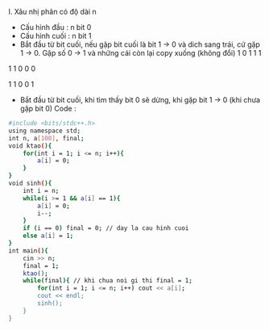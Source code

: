 I. Xâu nhị phân có độ dài n
- Cấu hình đầu : n bit 0
- Cấu hình cuối : n bit 1
- Bắt đầu từ bit cuối, nếu gặp bit cuối là bit 1 -> 0 và dich sang trái, cứ gặp 1 -> 0. Gặp số 0 -> 1 và những cái còn lại copy xuống (không đổi)
1	0	1	1	1

1	1	0	0	0

1	1	0	0	1

- Bắt đầu từ bit cuối, khi tìm thấy bit 0 sẽ dừng, khi gặp bit 1 -> 0 (khi chưa gặp bit 0)
Code : 
```sh
#include <bits/stdc++.h>
using namespace std;
int n, a[100], final;
void ktao(){
	for(int i = 1; i <= n; i++){
		a[i] = 0;
	}
}
void sinh(){
	int i = n;
	while(i >= 1 && a[i] == 1){
		a[i] = 0;
		i--;
	}
	if (i == 0) final = 0; // day la cau hinh cuoi
	else a[i] = 1; 
}
int main(){
	cin >> n;
	final = 1;
	ktao();
	while(final){ // khi chua noi gi thi final = 1;
		for(int i = 1; i <= n; i++) cout << a[i];
		cout << endl;
		sinh();
	}
}
```
